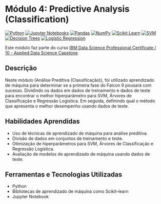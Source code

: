 # Módulo 4: Predictive Analysis (Classification)

[![Python](https://img.shields.io/badge/Python-3776AB?style=for-the-badge&logo=python&logoColor=white)](https://www.python.org/)
[![Jupyter Notebooks](https://img.shields.io/badge/Jupyter_Notebooks-F37626?style=for-the-badge&logo=jupyter&logoColor=white)](https://jupyter.org/)
[![Pandas](https://img.shields.io/badge/Pandas-150458?style=for-the-badge&logo=pandas&logoColor=white)](https://pandas.pydata.org/)
[![NumPy](https://img.shields.io/badge/NumPy-013243?style=for-the-badge&logo=numpy&logoColor=white)](https://numpy.org/)
[![Scikit Learn](https://img.shields.io/badge/Scikit_Learn-F7931E?style=for-the-badge&logo=scikit-learn&logoColor=white)](https://scikit-learn.org/)
[![SVM](https://img.shields.io/badge/SVM-F7931E?style=for-the-badge&logoColor=white)](https://en.wikipedia.org/wiki/Support_vector_machine)
[![Decision Trees](https://img.shields.io/badge/Decision_Trees-4EAE4E?style=for-the-badge&logoColor=white)](https://en.wikipedia.org/wiki/Decision_tree_learning)
[![Logistic Regression](https://img.shields.io/badge/Logistic_Regression-007ACC?style=for-the-badge&logoColor=white)](https://en.wikipedia.org/wiki/Logistic_regression)



Este módulo faz parte do curso [IBM Data Science Professional Certificate / 10 - Applied Data Science Capstone](https://www.coursera.org/learn/applied-data-science-capstone?specialization=ibm-data-science).

## Descrição

Neste módulo (Análise Preditiva (Classificação)), foi utilizado aprendizado de máquina para determinar se a primeira fase do Falcon 9 pousará com sucesso. Dividindo os dados em dados de treinamento e dados de teste para encontrar o melhor hiperparâmetro para SVM, Árvores de Classificação e Regressão Logística. Em seguida, definindo qual o método que apresenta o melhor desempenho usando dados de teste.

## Habilidades Aprendidas

- Uso de técnicas de aprendizado de máquina para análise preditiva.
- Divisão de dados em conjuntos de treinamento e teste.
- Otimização de hiperparâmetros para SVM, Árvores de Classificação e Regressão Logística.
- Avaliação de modelos de aprendizado de máquina usando dados de teste.

## Ferramentas e Tecnologias Utilizadas

- Python
- Bibliotecas de aprendizado de máquina como Scikit-learn
- Jupyter Notebook


